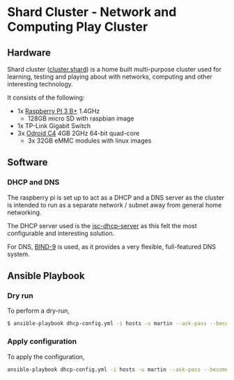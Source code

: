 # Shard Cluster - Network and Computing Play Cluster

## Hardware

Shard cluster ([cluster.shard](cluster.shard)) is a home built multi-purpose
cluster used for learning, testing and playing about with networks,
computing and other interesting technology.

It consists of the following:
    
- 1x [Raspberry PI 3 B+](https://www.raspberrypi.com/products/raspberry-pi-3-model-b-plus/) 1.4GHz
  - 128GB micro SD with raspbian image
- 1x TP-Link Gigabit Switch
- 3x [Odroid C4](https://www.odroid.co.uk/index.php?route=product/product&product_id=1027) 4GB 2GHz 64-bit quad-core
  - 3x 32GB eMMC modules with linux images

## Software

### DHCP and DNS

The raspberry pi is set up to act as a DHCP and a DNS server
as the cluster is intended to run as a separate network / subnet
away from general home networking.

The DHCP server used is the [isc-dhcp-server](https://www.isc.org/dhcp/)
as this felt the most configurable and interesting solution.

For DNS, [BIND-9](https://www.isc.org/bind/) is used, as it provides
a very flexible, full-featured DNS system.

## Ansible Playbook

### Dry run

To perform a dry-run,

```bash
$ ansible-playbook dhcp-config.yml -i hosts -u martin --ask-pass --become --check
```

### Apply configuration

To apply the configuration,

```bash
ansible-playbook dhcp-config.yml -i hosts -u martin --ask-pass --become
```